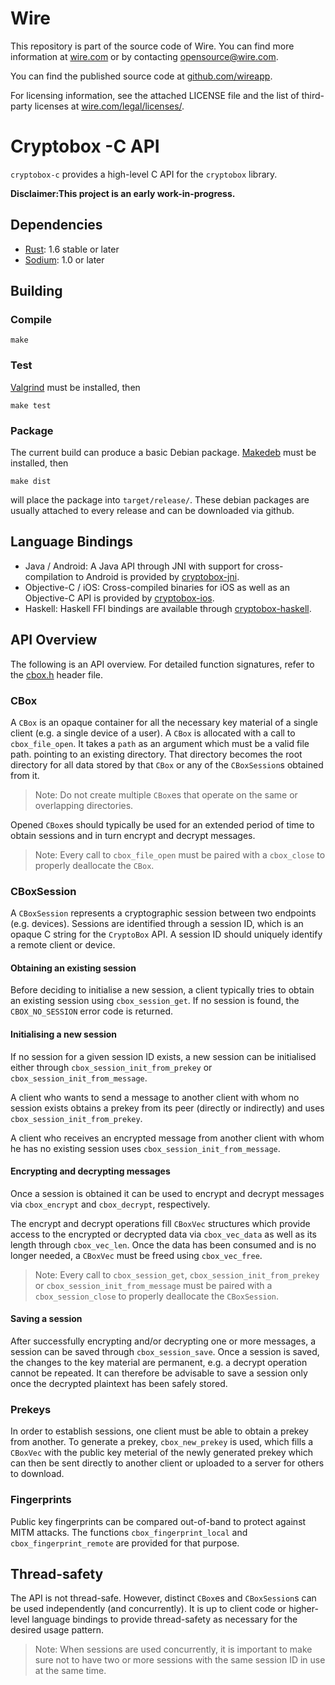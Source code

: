 # Wire

This repository is part of the source code of Wire. You can find more information at [wire.com](https://wire.com) or by contacting opensource@wire.com.

You can find the published source code at [github.com/wireapp](https://github.com/wireapp). 

For licensing information, see the attached LICENSE file and the list of third-party licenses at [wire.com/legal/licenses/](https://wire.com/legal/licenses/).

# Cryptobox -C API

`cryptobox-c` provides a high-level C API for the `cryptobox` library.

**Disclaimer:This project is an early work-in-progress.**

## Dependencies

  * [Rust](https://www.rust-lang.org/): 1.6 stable or later
  * [Sodium](https://github.com/jedisct1/libsodium): 1.0 or later

## Building

### Compile

    make

### Test

[Valgrind](http://valgrind.org/) must be installed, then

    make test

### Package

The current build can produce a basic Debian package. [Makedeb](https://github.com/wireapp/wire-server/tree/develop/tools/makedeb) must be installed, then

    make dist

will place the package into `target/release/`. These debian packages are usually attached to every release and can be downloaded via github.

## Language Bindings

  * Java / Android: A Java API through JNI with support for cross-compilation to Android is provided by [cryptobox-jni](https://github.com/wireapp/cryptobox-jni).
  * Objective-C / iOS: Cross-compiled binaries for iOS as well as an Objective-C API is provided by [cryptobox-ios](https://github.com/wireapp/cryptobox-ios).
  * Haskell: Haskell FFI bindings are available through [cryptobox-haskell](https://github.com/wireapp/cryptobox-haskell).

## API Overview

The following is an API overview. For detailed function signatures, refer to the [cbox.h](cbox.h) header file.

### CBox

A `CBox` is an opaque container for all the necessary key material of a single client (e.g. a single device of a user).
A `CBox` is allocated with a call to `cbox_file_open`. It takes a `path` as an argument which must be a valid file path.
pointing to an existing directory. That directory becomes the root directory for all data stored by that `CBox` or any of the `CBoxSession`s
obtained from it.

> Note: Do not create multiple `CBox`es that operate on the same or overlapping directories.

Opened `CBox`es should typically be used for an extended period of time to obtain sessions and in turn
encrypt and decrypt messages.

> Note: Every call to `cbox_file_open` must be paired with a `cbox_close` to properly deallocate the `CBox`.

### CBoxSession

A `CBoxSession` represents a cryptographic session between two endpoints (e.g. devices).
Sessions are identified through a session ID, which is an opaque C string for
the `CryptoBox` API. A session ID should uniquely identify a remote client or device.

#### Obtaining an existing session

Before deciding to initialise a new session, a client typically tries to obtain an existing session
using `cbox_session_get`. If no session is found, the `CBOX_NO_SESSION` error code is returned.

#### Initialising a new session

If no session for a given session ID exists, a new session can be initialised either through
`cbox_session_init_from_prekey` or `cbox_session_init_from_message`.

A client who wants to send a message to another client with whom no session exists obtains a prekey from its peer
(directly or indirectly) and uses `cbox_session_init_from_prekey`.

A client who receives an encrypted message from another client with whom he has no existing session
uses `cbox_session_init_from_message`.

#### Encrypting and decrypting messages

Once a session is obtained it can be used to encrypt and decrypt messages via `cbox_encrypt`
and `cbox_decrypt`, respectively.

The encrypt and decrypt operations fill `CBoxVec` structures which provide access to the encrypted or decrypted
data via `cbox_vec_data` as well as its length through `cbox_vec_len`. Once the data has been consumed and is
no longer needed, a `CBoxVec` must be freed using `cbox_vec_free`.

> Note: Every call to `cbox_session_get`, `cbox_session_init_from_prekey` or `cbox_session_init_from_message`
must be paired with a `cbox_session_close` to properly deallocate the `CBoxSession`.

#### Saving a session

After successfully encrypting and/or decrypting one or more messages, a session can be saved
through `cbox_session_save`. Once a session is saved, the changes to the key material are
permanent, e.g. a decrypt operation cannot be repeated. It can therefore be advisable to
save a session only once the decrypted plaintext has been safely stored.

### Prekeys

In order to establish sessions, one client must be able to obtain a prekey from another.
To generate a prekey, `cbox_new_prekey` is used, which fills a `CBoxVec` with the public
key meterial of the newly generated prekey which can then be sent directly to another
client or uploaded to a server for others to download.

### Fingerprints

Public key fingerprints can be compared out-of-band to protect against MITM attacks.
The functions `cbox_fingerprint_local` and `cbox_fingerprint_remote` are provided for
that purpose.

## Thread-safety

The API is not thread-safe. However, distinct `CBox`es and `CBoxSession`s can be used
independently (and concurrently). It is up to client code or higher-level language bindings
to provide thread-safety as necessary for the desired usage pattern.

> Note: When sessions are used concurrently, it is important to make sure not to have
> two or more sessions with the same session ID in use at the same time.
